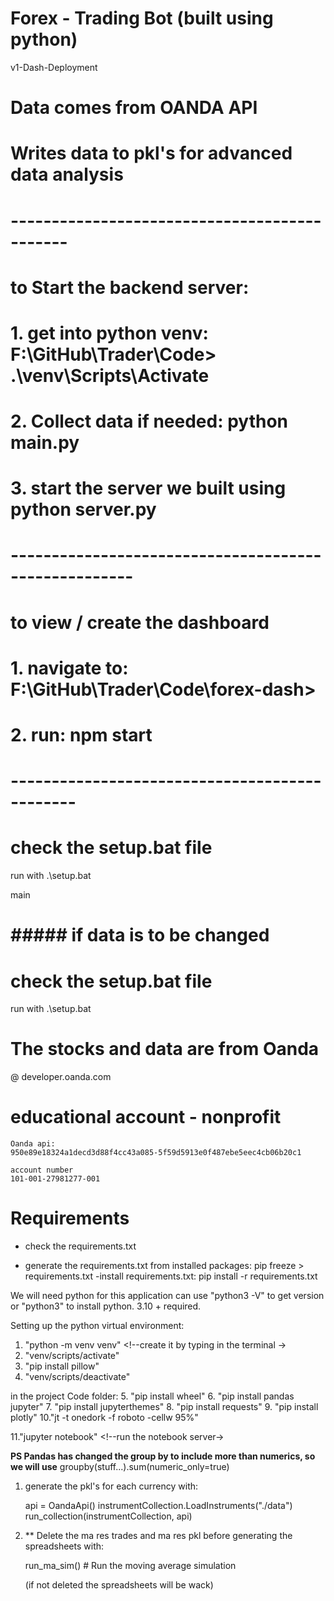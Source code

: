 # Forex - Trading Bot (built using python)

 v1-Dash-Deployment
# Data comes from OANDA API

# Writes data to pkl's for advanced data analysis

# ---------------------------------------------

# to Start the backend server:

# 1. get into python venv: F:\GitHub\Trader\Code> .\venv\Scripts\Activate

# 2. Collect data if needed: python main.py

# 3. start the server we built using python server.py

# -----------------------------------------------------

# to view / create the dashboard

# 1. navigate to: F:\GitHub\Trader\Code\forex-dash>

# 2. run: npm start

# ----------------------------------------------



# check the setup.bat file 
run with .\setup.bat





 main

# ##### if data is to be changed

# check the setup.bat file

run with .\setup.bat

# The stocks and data are from Oanda

@ developer.oanda.com
# educational account - nonprofit 

    Oanda api:
    950e89e18324a1decd3d88f4cc43a085-5f59d5913e0f487ebe5eec4cb06b20c1

    account number
    101-001-27981277-001

# Requirements

- check the requirements.txt

- generate the requirements.txt from installed packages: pip freeze > requirements.txt
  -install requirements.txt: pip install -r requirements.txt

We will need python for this application
can use "python3 -V" to get version or "python3" to install
python. 3.10 + required.

Setting up the python virtual environment:

1.  "python -m venv venv" <!--create it by typing in the terminal ->
2.  "venv/scripts/activate" <!--run the script-->
3.  "pip install pillow"
4.  "venv/scripts/deactivate" <!--run the script to deactivate the virtual environment-->

in the project Code folder: <!--"cd code"--> 5. "pip install wheel" 6. "pip install pandas jupyter" 7. "pip install jupyterthemes" 8. "pip install requests" 9. "pip install plotly"
10."jt -t onedork -f roboto -cellw 95%" <!--chosen theme of jupyter, cell width 95%  -->

11."jupyter notebook" <!--run the notebook server->

**PS Pandas has changed the group by to include more than numerics,
so we will use** groupby(stuff...).sum(numeric_only=true)

1. generate the pkl's for each currency with:

   api = OandaApi()
   instrumentCollection.LoadInstruments("./data")
   run_collection(instrumentCollection, api)

2. \*\* Delete the ma res trades and ma res pkl before generating the spreadsheets with:

   run_ma_sim() # Run the moving average simulation

   (if not deleted the spreadsheets will be wack)
